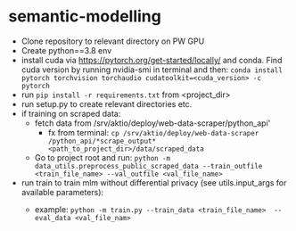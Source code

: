 # semantic-modelling
- Clone repository to relevant directory on PW GPU
- Create python==3.8 env
- install cuda via https://pytorch.org/get-started/locally/ and conda. 
Find cuda version by running  nvidia-smi in terminal and then:
`conda install pytorch torchvision torchaudio cudatoolkit=<cuda_version> -c pytorch`
- run `pip install -r requirements.txt` from <project_dir>
- run setup.py to create relevant directories etc.
- if training on scraped data:
  - fetch data from /srv/aktio/deploy/web-data-scraper/python_api'
    - fx from terminal: `cp /srv/aktio/deploy/web-data-scraper
  /python_api/*scrape_output* <path_to_project_dir>/data/scraped_data`
  - Go to project root and run: `python -m data_utils.preprocess_public_scraped_data
  --train_outfile <train_file_name> --val_outfile <val_file_name>`
- run train <args> to train mlm without differential 
privacy (see utils.input_args for available parameters): 
  - example: `python -m train.py --train_data <train_file_name> 
--eval_data <val_file_nam>`
